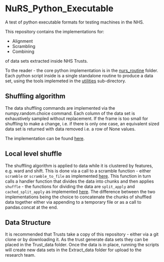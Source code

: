 # NuRS_Python_Executable
A test of python executable formats for testing machines in the NHS.

This repository contains the implementations for:

* Alignment
* Scrambling
* Combining

of data sets extracted inside NHS Trusts.

To the reader - the core python implementation is in the [nurs_routine](nurs_routines) folder.  Each python script inside is a single standalone routine to produce a data set, using the tools implemeted in the [utilities](nurs_routines/utilities) sub-directory.

## Shuffling algorithm

The data shuffling commands are implemented via the numpy.random.choice command.  Each column of the data set is exhaustively sampled without replacement.  If the frame is too small for shuffling to make a change, i.e. if there is only one case, an equivalent sized data set is returned with data removed i.e. a row of None values.

The implementation can be found [here](nurs_routines/utilities/utilities.py).

## Local level shuffle

The shuffling algorithm is applied to data while it is clustered by features, e.g. ward and shift.  This is done via a call to a scramble function - either `scramble` or `scramble_to_file` as implemented [here](nurs_routines/utilities/scrambler.py).  This function in turn calls a handler function that divides the data into chunks and then applies `shuffle` - the functions for dividing the data are `split_apply` and `cached_split_apply` as implemented [here](nurs_routines/utilities/split_apply.py).  The difference between the two implementations being the choice to concatenate the chunks of shuffled data together either via appending to a temporary file or as a call to pandas.concat at the end.

## Data Structure

It is recommended that Trusts take a copy of this repository - either via a git clone or by downloading it.  As the trust generate data sets they can be placed in the Trust_data folder.  Once the data is in place, running the scripts will create new data sets in the Extract_data folder for upload to the research team.
